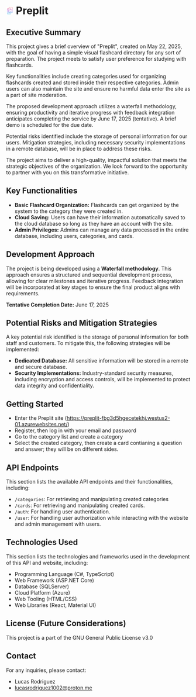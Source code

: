 # <img src="Preplit.Web/src/assets/logo.png" alt="Preplit Logo" style="width: 4%;"> Preplit
## Executive Summary
This project gives a brief overview of "Preplit", created on May 22, 2025, with the goal of having a simple visual flashcard directory for any sort of preparation. The project meets to satisfy user preference for studying with flashcards.

Key functionalities include creating categories used for organizing flashcards created and stored inside their respective categories. Admin users can also maintain the site and ensure no harmful data enter the site as a part of site moderation.

The proposed development approach utilizes a waterfall methodology, ensuring productivity and iterative progress with feedback integration anticipates completing the service by June 17, 2025 (tentative). A brief demo is scheduled for the due date.

Potential risks identified include the storage of personal information for our users. Mitigation strategies, including necessary security implementations in a remote database, will be in place to address these risks.

The project aims to deliver a high-quality, impactful solution that meets the strategic objectives of the organization. We look forward to the opportunity to partner with you on this transformative initiative.

## Key Functionalities

* **Basic Flashcard Organization:** Flashcards can get organized by the system to the category they were created in.
* **Cloud Saving:** Users can have their information automatically saved to the cloud database so long as they have an account with the site.
* **Admin Privileges:** Admins can manage any data processed in the entire database, including users, categories, and cards.

## Development Approach

The project is being developed using a **Waterfall methodology**. This approach ensures a structured and sequential development process, allowing for clear milestones and iterative progress. Feedback integration will be incorporated at key stages to ensure the final product aligns with requirements.

**Tentative Completion Date:** June 17, 2025

## Potential Risks and Mitigation Strategies

A key potential risk identified is the storage of personal information for both staff and customers. To mitigate this, the following strategies will be implemented:

* **Dedicated Database:** All sensitive information will be stored in a remote and secure database.
* **Security Implementations:** Industry-standard security measures, including encryption and access controls, will be implemented to protect data integrity and confidentiality.

## Getting Started
* Enter the Preplit site (https://preplit-fbg3d5hgecetekhj.westus2-01.azurewebsites.net/)
* Register, then log in with your email and password
* Go to the category list and create a category
* Select the created category, then create a card contianing a question and answer; they will be on different sides.

## API Endpoints
This section lists the available API endpoints and their functionalities, including:

* `/categories`: For retrieving and manipulating created categories
* `/cards`: For retrieving and manipulating created cards.
* `/auth`: For handling user authentication.
* `/user`: For handling user authorization while interacting with the website and admin management with users.

## Technologies Used
This section lists the technologies and frameworks used in the development of this API and website, including:

* Programming Language (C#, TypeScript)
* Web Framework (ASP.NET Core)
* Database (SQLServer)
* Cloud Platform (Azure)
* Web Tooling (HTML/CSS)
* Web Libraries (React, Material UI)

## License (Future Considerations)

This project is a part of the GNU General Public License v3.0

## Contact

For any inquiries, please contact:

* Lucas Rodriguez
* lucasrodriguez1002@proton.me
